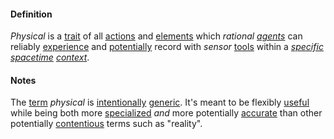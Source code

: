 #### Definition

*Physical* is a [trait](https://github.com/gcassel/Modular-Organization-Terminology/blob/master/terms/trait.md) of all [actions](https://github.com/gcassel/Modular-Organization-Terminology/blob/master/terms/action.md) and [elements](https://github.com/gcassel/Modular-Organization-Terminology/blob/master/terms/element.md) which *rational [agents](https://github.com/gcassel/Modular-Organization-Terminology/blob/master/terms/agent.md)* can reliably [experience](https://github.com/gcassel/Modular-Organization-Terminology/blob/master/terms/experience.md) and [potentially](https://github.com/gcassel/Modular-Organization-Terminology/blob/master/terms/potential.md) record with *sensor* [tools](https://github.com/gcassel/Modular-Organization-Terminology/blob/master/terms/tool.md) within a *[specific](https://github.com/gcassel/Modular-Organization-Terminology/blob/master/terms/specific.md) [spacetime](https://github.com/gcassel/Modular-Organization-Terminology/blob/master/terms/spacetime.md) [context](https://github.com/gcassel/Modular-Organization-Terminology/blob/master/terms/context.md)*.
 
#### Notes

The [term](https://github.com/gcassel/Modular-Organization-Terminology/blob/master/terms/term.md) *physical* is [intentionally](https://github.com/gcassel/Modular-Organization-Terminology/blob/master/terms/intend.md) [generic](https://github.com/gcassel/Modular-Organization-Terminology/blob/master/terms/generic.md).  It's meant to be flexibly [useful](https://github.com/gcassel/Modular-Organization-Terminology/blob/master/terms/use.md) while being both more [specialized](https://github.com/gcassel/Modular-Organization-Terminology/blob/master/terms/specialize.md) *and* more potentially [accurate](https://github.com/gcassel/Modular-Organization-Terminology/blob/master/terms/accuracy.md) than other potentially [contentious](https://github.com/gcassel/Modular-Organization-Terminology/blob/master/terms/contend.md) terms such as "reality".
